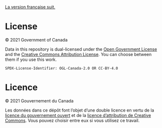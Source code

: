 [La version française suit.](#licence)

# License

© 2021 Government of Canada

Data in this repository is dual-licensed under the [Open Government License](https://open.canada.ca/en/open-government-licence-canada) and the [Creative Commons Attribution License](https://creativecommons.org/licenses/by/4.0/). You can choose between them if you use this work.

`SPDX-License-Identifier: OGL-Canada-2.0 OR CC-BY-4.0`

# Licence

© 2021 Gouvernement du Canada

Les données dans ce dépôt font l’objet d’une double licence en vertu de la [licence du gouvernement ouvert](https://ouvert.canada.ca/fr/licence-du-gouvernement-ouvert-canada) et de la [licence d’attribution de Creative Commons](https://creativecommons.org/licenses/by/4.0/deed.fr). Vous pouvez choisir entre eux si vous utilisez ce travail.
